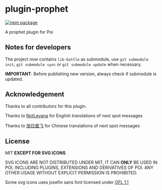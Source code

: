 # plugin-prophet

[![npm package][npm-badge]][npm]

A prophet plugin for Poi

## Notes for developers
The project now contains `lib-battle` as submodule, use `git submodule init`, `git submodule sync` or `git submodule update` when necessary.

__IMPORTANT__: Before publishing new version, always check if submodule is updated.

## Acknowledgement

Thanks to all contributors for this plugin.

Thanks to [NotLeyana](https://www.reddit.com/user/NotLeyana) for English translations of next spot messages

Thanks to [旭日凰飞](https://weibo.com/u/2934513813) for Chinese translations of next spot messages

## License

MIT **EXCEPT FOR SVG ICONS**

SVG ICONS ARE NOT DISTRIBUTED UNDER MIT, IT CAN **ONLY** BE USED IN POI, INCLUDING PLUGINS, EXTENSIONS AND DERIVATIVES OF POI. ANY OTHER USAGE WITHOUT EXPLICIT PERMISSION IS PROHIBITED.

Some svg icons uses josefin sans font licensed under [OFL 1.1](http://scripts.sil.org/cms/scripts/page.php?item_id=OFL_web)

[npm-badge]: https://img.shields.io/npm/v/poi-plugin-prophet.svg?style=flat-square
[npm]: https://www.npmjs.org/package/poi-plugin-prophet
